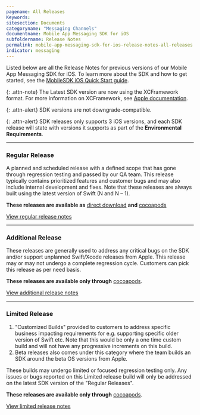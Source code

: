 ```yaml
---
pagename: All Releases
Keywords:
sitesection: Documents
categoryname: "Messaging Channels"
documentname: Mobile App Messaging SDK for iOS
subfoldername: Release Notes
permalink: mobile-app-messaging-sdk-for-ios-release-notes-all-releases.html
indicator: messaging
---
```


Listed below are all the Release Notes for previous versions of our Mobile App Messaging SDK for iOS. To learn more about the SDK and how to get started, see the [MobileSDK iOS Quick Start guide](/mobile-app-messaging-sdk-for-ios-quick-start.html).

{: .attn-note}
The Latest SDK version are now using the XCFramework format. For more information on XCFramework, see [Apple documentation](https://help.apple.com/xcode/mac/11.4/#/dev6f6ac218b).

{: .attn-alert}
SDK versions are not downgrade-compatible.

{: .attn-alert}
SDK releases only supports 3 iOS versions, and each SDK release will state with versions it supports as part of the **Environmental Requirements**.

<hr/>

<h3>Regular Release</h3>

A planned and scheduled release with a defined scope that has gone through regression testing and passed by our QA team. This release typically contains prioritized features and customer bugs and may also include internal development and fixes. Note that these releases are always built using the latest version of Swift (N and N – 1).

**These releases are available as** [direct download](https://github.com/LivePersonInc/iOSFrameworks) **and** [cocoapods](https://github.com/LivePersonInc/iOSPodSpecs)

<a href="mobile-app-messaging-sdk-for-ios-all-releases-regular-releases.html">View regular release notes</a>

<hr/>
<h3>Additional Release</h3>

These releases are generally used to address any critical bugs on the SDK and/or support unplanned Swift/Xcode releases from Apple. This release may or may not undergo a complete regression cycle. Customers can pick this release as per need basis.

**These releases are available only through** [cocoapods](https://github.com/LivePersonInc/iOSPodSpecs).

<a href="mobile-app-messaging-sdk-for-ios-all-releases-additional-releases.html">View additional release notes</a>

<hr/>
<h3>Limited Release</h3>

1. "Customized Builds" provided to customers to address specific business impacting requirements for e.g. supporting specific older version of Swift etc. Note that this would be only a one time custom build and will not have any progressive increments on this build. 
2. Beta releases also comes under this category where the team builds an SDK around the beta OS versions from Apple.

These builds may undergo limited  or focused regression testing only.
Any issues or bugs reported on this Limited release build will only be addressed on the latest SDK version of the "Regular Releases".

**These releases are available only through** [cocoapods](https://github.com/LivePersonInc/iOSPodSpecs#limited-releases).

<a href="mobile-app-messaging-sdk-for-ios-all-releases-limited-releases.html">View limited release notes</a>